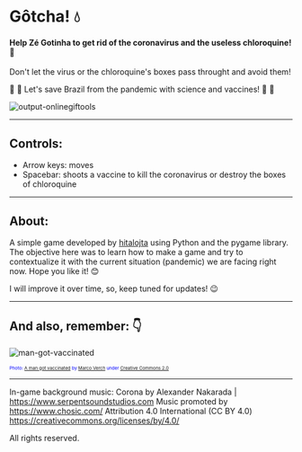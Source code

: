# Gôtcha! :droplet: 

#### Help Zé Gotinha to get rid of the coronavirus and the useless chloroquine! :muscle:

Don't let the virus or the chloroquine's boxes pass throught and avoid them!

:microscope: :syringe: Let's save Brazil from the pandemic with science and vaccines! :syringe: :microscope:

![output-onlinegiftools](https://user-images.githubusercontent.com/84260370/131886917-f358cc85-b9ba-4617-9a07-fcbea105ff32.gif)

---

## Controls:
- Arrow keys: moves
- Spacebar: shoots a vaccine to kill the coronavirus or destroy the boxes of chloroquine

---

## About:
A simple game developed by [hitalojta](https://github.com/hitalojta) using Python and the pygame library. The objective here was to learn how to make a game and try to contextualize it with the current situation (pandemic) we are facing right now. Hope you like it! :blush:

I will improve it over time, so, keep tuned for updates! :wink:

---

## And also, remember: :point_down:

![man-got-vaccinated](https://user-images.githubusercontent.com/84260370/131877297-1ac4560d-ebf8-45a9-8aa9-d4974161744a.jpeg)

<p style="color:blue;font-size:8px;">Photo: <a href="https://foto.wuestenigel.com/a-man-got-vaccinated/" target="_blank">A man got vaccinated</a> by <a href="https://linktr.ee/wuestenigel" target="_blank">Marco Verch</a> under <a href="https://creativecommons.org/licenses/by/2.0/" target="_blank">Creative Commons 2.0</a></p>

---

In-game background music:
Corona by Alexander Nakarada | https://www.serpentsoundstudios.com
Music promoted by https://www.chosic.com/
Attribution 4.0 International (CC BY 4.0)
https://creativecommons.org/licenses/by/4.0/

All rights reserved.
